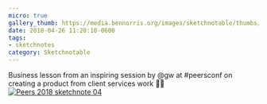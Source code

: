 ```yaml
---
micro: true
gallery_thumb: https://media.bennorris.org/images/sketchnotable/thumbs/peers-2018-sketchnote-04.jpg
date: 2018-04-26 11:20:10-0600
tags:
- sketchnotes
category: Sketchnotable
---
```


Business lesson from an inspiring session by @gw at #peersconf on creating a product from client services work ✍🏼 [![Peers 2018 sketchnote 04](https://media.bennorris.org/images/sketchnotable/peers-2018/peers-2018-sketchnote-04.jpg)](https://media.bennorris.org/images/sketchnotable/peers-2018/peers-2018-sketchnote-04.jpg)